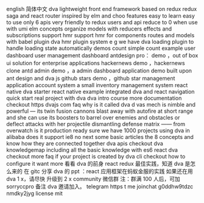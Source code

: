 english 简体中文 dva lightweight front end framework based on redux redux saga and react router inspired by elm and choo features easy to learn easy to use only 6 apis very friendly to redux users and api reduce to 0 when use with umi elm concepts organize models with reducers effects and subscriptions support hmr support hmr for components routes and models with babel plugin dva hmr plugin system e g we have dva loading plugin to handle loading state automatically demos count simple count example user dashboard user management dashboard antdesign pro： demo ，out of box ui solution for enterprise applications hackernews demo ，hackernews clone antd admin demo ，a admin dashboard application demo built upon ant design and dva js github stars demo ，github star management application account system a small inventory management system react native dva starter react native example integrated dva and react navigation quick start real project with dva dva intro course more documentation checkout https dvajs com faq why is it called dva d vas mech is nimble and powerful — its twin fusion cannons blast away with autofire at short range and she can use its boosters to barrel over enemies and obstacles or deflect attacks with her projectile dismantling defense matrix —— from overwatch is it production ready sure we have 1000 projects using dva in alibaba does it support ie8 no next some basic articles the 8 concepts and know how they are connected together dva apis checkout dva knowledgemap including all the basic knowledge with es6 react dva checkout more faq if your project is created by dva cli checkout how to configure it want more 看看 dva 的前身 react redux 最佳实践，知道 dva 是怎么来的 在 gitc 分享 dva 的 ppt ：react 应用框架在蚂蚁金服的实践 如果还在用 dva 1 x，请尽快 升级到 2 x community 微信群 注：群满 100 人后，可加 sorryccpro 备注 dva 邀请加入。 telegram https t me joinchat g0ddhw9tdzc nmdky2jyg license mit